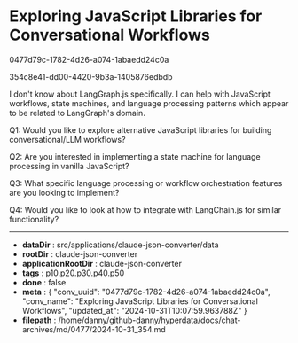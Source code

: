 # Exploring JavaScript Libraries for Conversational Workflows

0477d79c-1782-4d26-a074-1abaedd24c0a

354c8e41-dd00-4420-9b3a-1405876edbdb

 I don't know about LangGraph.js specifically. I can help with JavaScript workflows, state machines, and language processing patterns which appear to be related to LangGraph's domain.

Q1: Would you like to explore alternative JavaScript libraries for building conversational/LLM workflows?

Q2: Are you interested in implementing a state machine for language processing in vanilla JavaScript?

Q3: What specific language processing or workflow orchestration features are you looking to implement?

Q4: Would you like to look at how to integrate with LangChain.js for similar functionality?

---

* **dataDir** : src/applications/claude-json-converter/data
* **rootDir** : claude-json-converter
* **applicationRootDir** : claude-json-converter
* **tags** : p10.p20.p30.p40.p50
* **done** : false
* **meta** : {
  "conv_uuid": "0477d79c-1782-4d26-a074-1abaedd24c0a",
  "conv_name": "Exploring JavaScript Libraries for Conversational Workflows",
  "updated_at": "2024-10-31T10:07:59.963788Z"
}
* **filepath** : /home/danny/github-danny/hyperdata/docs/chat-archives/md/0477/2024-10-31_354.md